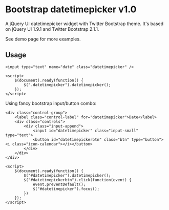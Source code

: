 # Bootstrap datetimepicker v1.0 #

A jQuery UI datetimepicker widget with Twitter Bootstrap theme.  It's based on jQuery UI 1.9.1 and Twitter Bootstrap 2.1.1.

See demo page for more examples.

## Usage ##

    <input type="text" name="date" class="datetimepicker" />

    <script>
        $(document).ready(function() {
            $(".datetimepicker").datetimepicker();
        });
    </script>

Using fancy bootstrap input/button combo:

    <div class="control-group">
        <label class="control-label" for="datetimepicker">Date</label>
        <div class="controls">
            <div class="input-append">
                <input id="datetimepicker" class="input-small" type="text">
                <button id="datetimepickerbtn" class="btn" type="button"><i class="icon-calendar"></i></button>
            </div>
        </div>
    </div>

    <script>
        $(document).ready(function() {
            $("#datetimepicker").datetimepicker();
            $("#datetimepickerbtn").click(function(event) {
                event.preventDefault();
                $("#datetimepicker").focus();
            })
        });
    </script>
